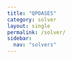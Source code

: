 ```yaml
---
title: "QPOASES"
category: solver
layout: single
permalink: /solver/
sidebar:
  nav: "solvers"
---
```

